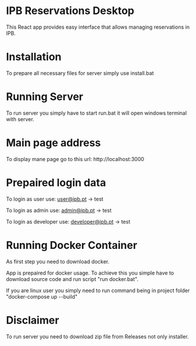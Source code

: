 
# IPB Reservations Desktop

This React app provides easy interface that allows managing reservations in IPB.

# Installation

To prepare all necessary files for server simply use install.bat

# Running Server

To run server you simply have to start run.bat it will open windows terminal with server.

# Main page address

To display mane page go to this url: http://localhost:3000

# Prepaired login data

To login as user use: user@ipb.pt -> test

To login as admin use: admin@ipb.pt -> test

To login as developer use: developer@ipb.pt -> test

# Running Docker Container

As first step you need to download docker.

App is prepaired for docker usage. To achieve this you simple have to download source code and run script "run docker.bat".

If you are linux user you simply need to run command being in project folder "docker-compose up --build"

# Disclaimer

To run server you need to download zip file from Releases not only installer.